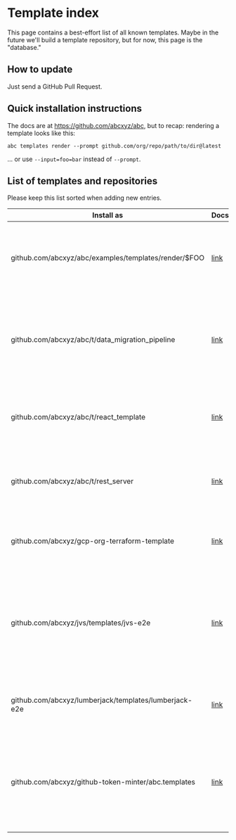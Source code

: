 # Template index

This page contains a best-effort list of all known templates. Maybe in the
future we'll build a template repository, but for now, this page is the
"database."

## How to update

Just send a GitHub Pull Request.

## Quick installation instructions

The docs are at https://github.com/abcxyz/abc, but to recap: rendering a
template looks like this:

    abc templates render --prompt github.com/org/repo/path/to/dir@latest

... or use `--input=foo=bar` instead of `--prompt`.

## List of templates and repositories

Please keep this list sorted when adding new entries.

| Install as                                            | Docs/link                                                                                               | Description                                                                                                                            |
| ----------------------------------------------------- | ------------------------------------------------------------------------------------------------------- | -------------------------------------------------------------------------------------------------------------------------------------- |
| github.com/abcxyz/abc/examples/templates/render/$FOO  | [link](https://github.com/abcxyz/abc/tree/main/examples/templates/render)                               | Tiny educational examples of how to use various features in your spec.yaml                                                             |
| github.com/abcxyz/abc/t/data_migration_pipeline       | [link](https://github.com/abcxyz/abc/tree/main/t/data_migration_pipeline)                               | Simple Spanner data migration pipeline in Go, using Apache Beam to migrate from a MySQL CSV dump.                                      |
| github.com/abcxyz/abc/t/react_template                | [link](https://github.com/abcxyz/abc/tree/main/t/react_template)                                        | A CRA React frontend example app intended to be extended and customized                                                                |
| github.com/abcxyz/abc/t/rest_server                   | [link](https://github.com/abcxyz/abc/tree/main/t/rest_server)                                           | A "hello world" Go HTTP server intended to be extended and customized                                                                  |
| github.com/abcxyz/gcp-org-terraform-template          | [link](https://github.com/abcxyz/gcp-org-terraform-template)                                            | Terraform files for setting up a GCP org. Restricted access.                                                                           |
| github.com/abcxyz/jvs/templates/jvs-e2e               | [link](https://github.com/abcxyz/jvs/tree/main#via-abc-cli)                                             | Terraform files for running the JVS Justification Verification Service for cryptographic justification of exceptional access.          |
| github.com/abcxyz/lumberjack/templates/lumberjack-e2e | [link](https://github.com/abcxyz/lumberjack/tree/main#via-abc-cli)                                      | Terraform files for running the Lumberjack audit logging service.                                                                      |
| github.com/abcxyz/github-token-minter/abc.templates   | [link](https://github.com/abcxyz/github-token-minter/tree/main/abc.templates#installation-with-abc-cli) | Several templates for installing and configuring the GitHub Token Minter service that helps GitHub Workflows elevate their privileges. |

